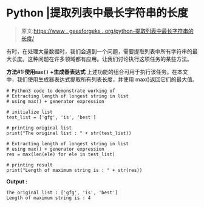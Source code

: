 # Python |提取列表中最长字符串的长度

> 原文:[https://www . geesforgeks . org/python-提取列表中最长字符串的长度/](https://www.geeksforgeeks.org/python-extract-length-of-longest-string-in-list/)

有时，在处理大量数据时，我们会遇到一个问题，需要提取列表中所有字符串的最大长度。这种问题在许多领域都有应用。让我们讨论执行这项任务的某些方法。

**方法#1:使用`max()` +生成器表达式**
上述功能的组合可用于执行该任务。在本文中，我们使用生成器表达式提取所有列表长度，并使用 max()返回它们的最大值。

```
# Python3 code to demonstrate working of
# Extracting length of longest string in list
# using max() + generator expression

# initialize list 
test_list = ['gfg', 'is', 'best']

# printing original list 
print("The original list : " + str(test_list))

# Extracting length of longest string in list
# using max() + generator expression
res = max(len(ele) for ele in test_list)

# printing result
print("Length of maximum string is : " + str(res))
```

**Output :**

```
The original list : ['gfg', 'is', 'best']
Length of maximum string is : 4

```